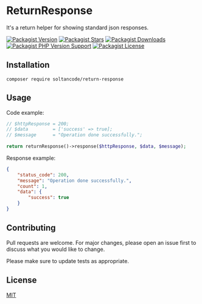 # ReturnResponse

It's a return helper for showing standard json responses.

[![Packagist Version](https://img.shields.io/packagist/v/soltancode/return-response?label=stable)](https://packagist.org/packages/soltancode/return-response)
[![Packagist Stars](https://img.shields.io/packagist/stars/soltancode/return-response)](https://packagist.org/packages/soltancode/return-response)
[![Packagist Downloads](https://img.shields.io/packagist/dt/soltancode/return-response)](https://packagist.org/packages/soltancode/return-response)
[![Packagist PHP Version Support](https://img.shields.io/packagist/php-v/soltancode/return-response)](https://packagist.org/packages/soltancode/return-response)
[![Packagist License](https://img.shields.io/packagist/l/soltancode/return-response)](https://github.com/soltancode/ReturnResponse/blob/main/LICENSE)

## Installation



```
composer require soltancode/return-response
```

## Usage

Code example:
```php
// $httpResponse = 200;
// $data         = ['success' => true];
// $message      = "Operation done successfully.";
            
return returnResponse()->response($httpResponse, $data, $message);
```

Response example:
```json
{
    "status_code": 200,
    "message": "Operation done successfully.",
    "count": 1,
    "data": {
        "success": true
    }
}
```

## Contributing
Pull requests are welcome. For major changes, please open an issue first to discuss what you would like to change.

Please make sure to update tests as appropriate.

## License
[MIT](https://github.com/soltancode/ReturnResponse/blob/main/LICENSE)
